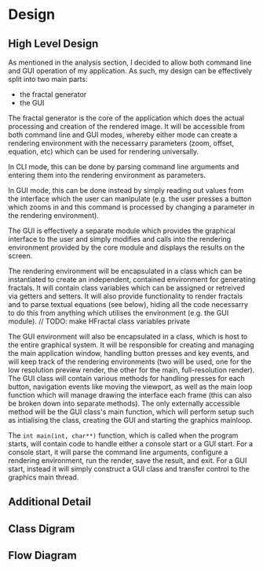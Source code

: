 # Design

## High Level Design

As mentioned in the analysis section, I decided to allow both command line and GUI operation of my application. As such, my design can be effectively split into two main parts:
* the fractal generator
* the GUI

The fractal generator is the core of the application which does the actual processing and creation of the rendered image. It will be accessible from both command line and GUI modes, whereby either mode can create a rendering environment with the necessarry parameters (zoom, offset, equation, etc) which can be used for rendering universally.

In CLI mode, this can be done by parsing command line arguments and entering them into the rendering environment as parameters.

In GUI mode, this can be done instead by simply reading out values from the interface which the user can manipulate (e.g. the user presses a button which zooms in and this command is processed by changing a parameter in the rendering environment).

The GUI is effectively a separate module which provides the graphical interface to the user and simply modifies and calls into the rendering environment provided by the core module and displays the results on the screen.


The rendering environment will be encapsulated in a class which can be instantiated to create an independent, contained environment for generating fractals. It will contain class variables which can be assigned or retreived via getters and setters. It will also provide functionality to render fractals and to parse textual equations (see below), hiding all the code necessarry to do this from anything which utilises the environment (e.g. the GUI module).
// TODO: make HFractal class variables private

The GUI environment will also be encapsulated in a class, which is host to the entire graphical system. It will be responsible for creating and managing the main application window, handling button presses and key events, and will keep track of the rendering environments (two will be used, one for the low resolution preview render, the other for the main, full-resolution render). The GUI class will contain various methods for handling presses for each button, navigation events like moving the viewport, as well as the main loop function which will manage drawing the interface each frame (this can also be broken down into separate methods). The only externally accessible method will be the GUI class's main function, which will perform setup such as intialising the class, creating the GUI and starting the graphics mainloop.

The `int main(int, char**)` function, which is called when the program starts, will contain code to handle either a console start or a GUI start. For a console start, it will parse the command line arguments, configure a rendering environment, run the render, save the result, and exit. For a GUI start, instead it will simply construct a GUI class and transfer control to the graphics main thread.

## Additional Detail

## Class Digram

## Flow Diagram